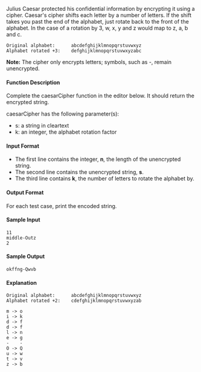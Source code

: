 Julius Caesar protected his confidential information by encrypting it using a cipher. Caesar's cipher shifts each letter by a number of letters. If the shift takes you past the end of the alphabet, just rotate back to the front of the alphabet. In the case of a rotation by 3, w, x, y and z would map to z, a, b and c.

```
Original alphabet:      abcdefghijklmnopqrstuvwxyz
Alphabet rotated +3:    defghijklmnopqrstuvwxyzabc
```

**Note:** The cipher only encrypts letters; symbols, such as -, remain unencrypted.

#### Function Description
Complete the caesarCipher function in the editor below. It should return the encrypted string.

caesarCipher has the following parameter(s):
* s: a string in cleartext
* k: an integer, the alphabet rotation factor

#### Input Format
* The first line contains the integer, **n**, the length of the unencrypted string. 
* The second line contains the unencrypted string, **s**. 
* The third line contains **k**, the number of letters to rotate the alphabet by.

#### Output Format
For each test case, print the encoded string.

#### Sample Input
```
11
middle-Outz
2
```

#### Sample Output
```
okffng-Qwvb
```

#### Explanation
```
Original alphabet:      abcdefghijklmnopqrstuvwxyz
Alphabet rotated +2:    cdefghijklmnopqrstuvwxyzab

m -> o
i -> k
d -> f
d -> f
l -> n
e -> g
-    -
O -> Q
u -> w
t -> v
z -> b
```
